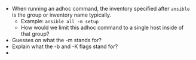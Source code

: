 - When running an adhoc command, the inventory specified after `ansible` is the group or inventory name typically.
  - Example: `ansible all -m setup`
  - How would we limit this adhoc command to a single host inside of that group?
- Guesses on what the -m stands for?
- Explain what the -b and -K flags stand for?
- 
